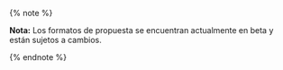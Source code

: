 {% note %}

**Nota:** Los formatos de propuesta se encuentran actualmente en beta y están sujetos a cambios.

{% endnote %}
